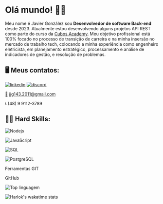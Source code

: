 # Olá mundo! 🧑‍💻

Meu nome é Javier González sou **Desenvolvedor de software Back-end** desde 2023. Atualmente estou desenvolvendo alguns projetos API REST como parte do curso da [Cubos Academy](https://cubos.academy/). Meu objetivo profissional está 100% focado no processo de transição de carreira e na minha insersão no mercado de trabalho tech, colocando a minha experiência como engenheiro eletricista, em planejamento estratégico, processamento e análise de indicadores de gestão, e resolução de problemas.

## 🖥️ Meus contatos:

[![linkedin](https://img.shields.io/badge/LinkedIn-000080?style=for-the-badge&logo=linkedin&logoColor=white)](https://www.linkedin.com/in/javier-gonzalez-24176177/)
[![discord](https://img.shields.io/badge/Discord-800000?style=for-the-badge&logo=discord&logoColor=white)](https://discord.com/channels/702516391584202802/1124030499363487824/1131000279135961198)

<a href="mailto:jjg143.2011@gmail.com">:envelope_with_arrow:</a> jjg143.2011@gmail.com

📞 (48) 9 9112-3789




## 👨‍💻 Hard Skills:
![Nodejs](https://img.shields.io/badge/Node%20js-339933?style=style=for-the-badge&logo=nodedotjs&logoColor=white) 

![JavaScript](https://img.shields.io/badge/JavaScript-008B8B?style=for-the-badge&logo=javascript&logoColor=F7DF1E) 

![SQL](https://img.shields.io/badge/MySQL-8B0000?style=for-the-badge&logo=mysql&logoColor=white)

![PostgreSQL](https://img.shields.io/badge/PostgreSQL-000080?style=for-the-badge&logo=postgresql&logoColor=white)

Ferramentas GIT

GitHub


![Top linguagem](https://github-readme-stats.vercel.app/api/top-langs/?username=javiergonzalez55)

![Harlok's wakatime stats](https://github-readme-stats.vercel.app/api/wakatime?username=javiergonzalez55)





